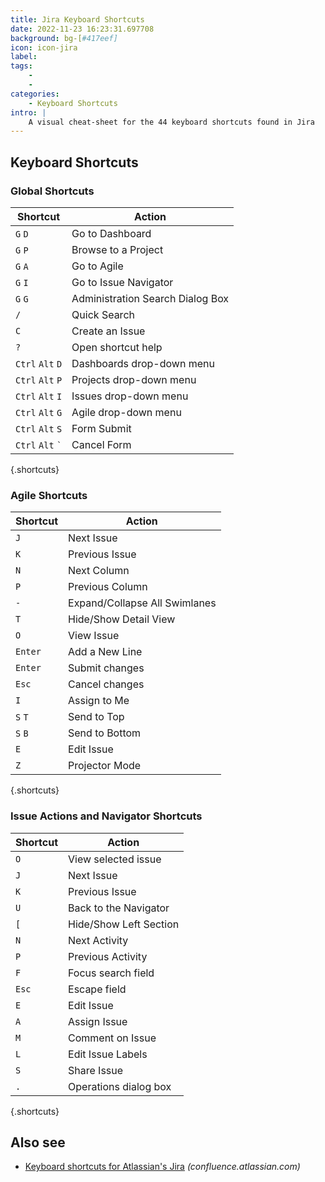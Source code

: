 ```yaml
---
title: Jira Keyboard Shortcuts
date: 2022-11-23 16:23:31.697708
background: bg-[#417eef]
icon: icon-jira
label: 
tags: 
    - 
    - 
categories:
    - Keyboard Shortcuts
intro: |
    A visual cheat-sheet for the 44 keyboard shortcuts found in Jira
---
```




Keyboard Shortcuts
------------------



### Global Shortcuts

Shortcut | Action
---|---
`G` `D`  | Go to Dashboard
`G` `P`  | Browse to a Project
`G` `A`  | Go to Agile
`G` `I`  | Go to Issue Navigator
`G` `G`  | Administration Search Dialog Box
`/`  | Quick Search
`C`  | Create an Issue
`?`  | Open shortcut help
`Ctrl` `Alt` `D`  | Dashboards drop-down menu
`Ctrl` `Alt` `P`  | Projects drop-down menu
`Ctrl` `Alt` `I`  | Issues drop-down menu
`Ctrl` `Alt` `G`  | Agile drop-down menu
`Ctrl` `Alt` `S`  | Form Submit
`Ctrl` `Alt` <code>\`</code> | Cancel Form
{.shortcuts}


### Agile Shortcuts

Shortcut | Action
---|---
`J`  | Next Issue
`K`  | Previous Issue
`N`  | Next Column
`P`  | Previous Column
`-`  | Expand/Collapse All Swimlanes
`T`  | Hide/Show Detail View
`O`  | View Issue
`Enter`  | Add a New Line
`Enter`  | Submit changes
`Esc`  | Cancel changes
`I`  | Assign to Me
`S` `T`  | Send to Top
`S` `B`  | Send to Bottom
`E`  | Edit Issue
`Z`  | Projector Mode
{.shortcuts}


### Issue Actions and Navigator Shortcuts

Shortcut | Action
---|---
`O`  | View selected issue
`J`  | Next Issue
`K`  | Previous Issue
`U`  | Back to the Navigator
`[`  | Hide/Show Left Section
`N`  | Next Activity
`P`  | Previous Activity
`F`  | Focus search field
`Esc`  | Escape field
`E`  | Edit Issue
`A`  | Assign Issue
`M`  | Comment on Issue
`L`  | Edit Issue Labels
`S`  | Share Issue
`.`  | Operations dialog box
{.shortcuts}




Also see
--------
- [Keyboard shortcuts for Atlassian's Jira](https://confluence.atlassian.com/agile066/jira-agile-user-s-guide/using-keyboard-shortcuts) _(confluence.atlassian.com)_
